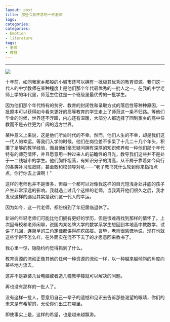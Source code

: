 ```yaml
---
layout: post
title: 那些令我怀念的一代老师
logo: 
categories:
categories:
- Emotion
- literature
tags:
- 老师
- 教育
---
```

---


![](http://img.365imgs.cn/opus/picture_coputer/h125/h58/img20120910114115dDB0.jpg)



十年前，如同我家乡那般的小城市还可以拥有一批极其优秀的教育资源。我们这一代人的中学教师在某种程度上是他们那个年代最优秀的一批人之一。在我的中学老师上学的年代里，师范生往往是一个班级里最优秀的一批学生。



因为他们那个年代特有的贫穷、教育的封闭性和录取方式的落后性等种种原因，一批原本可以获得如今看来更好的高等教育的学生走上了师范这一条不归路。等他们毕业的时候，世界还不浮躁，内心还有温暖，大部分人都选择了回到家乡的高中任教而不是去往更为广阔的远方世界。




某种意义上来说，这是他们所处时代的不幸。然而，他们人生的不幸，却是我们这一代人的幸运。等我们入学的时候，他们在岗位差不多呆了十几二十几个年头，积攥了足够的教学经验，而且他们毫无疑问拥有深厚的知识修养和一种他们那个年代特有的师范情怀，并且愿意用一种过来人的前瞻性的目光，教导我们这些并不是处于一二线城市的学生。他们胸怀坦荡，有知识分子的清高，从不屑于靠着如今风行的各类补习班敛财，甚至敢和校领导对吼——“老子教书凭什么轮到你来指指点点，你行你去上课啊！”



这样的老师也并不是很多，但每一个都可以对像我这样的目光短浅身处井底的孩子产生非常深远的影响。我就遇上过几个这样的老师，当我离开他们很久之后，我才发现这样的遇见其实是我们这一代人的幸运。




因为如今，这一代老师，都纷纷到了年纪届临退休了。



新进的年轻老师们可能比他们拥有更好的学历，但是很难再找到那样的情怀了。上次回母校和老师闲聊，说国内某名牌大学的数学系学生想回到本地高中教数学，试讲了几回，连简单的三角定律都讲得疙疙瘩瘩。言毕，老师很感慨地说，现在也就这些学得不怎么样，在外面实在混不下去了的才愿意回来教书了。



我心里一惊，隐隐约约觉得抓到了什么。




教育资源的流动正像其他的任何一种资源的流动一样，以一种越来越倾斜的角度向某些地方流去。


这并不是靠装几台电脑或者造几幢教学楼就可以解决的问题。




再也没有那样的一批人了。


没有这样一批人，愿意用自己一辈子的遗憾和见识去告诉那些渴望的眼睛，你们的未来是有希望的，无论你们出生在哪里。




即使事实上是，这样的希望，也是越来越飘渺。

